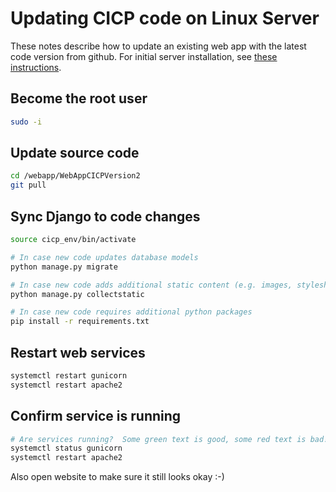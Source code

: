 # Updating CICP code on Linux Server

These notes describe how to update an existing web app with the
latest code version from github.  For initial server installation, see
[these instructions](server_install.md).

## Become the root user

```bash
sudo -i
```

## Update source code

```bash
cd /webapp/WebAppCICPVersion2
git pull
```

## Sync Django to code changes

```bash
source cicp_env/bin/activate

# In case new code updates database models
python manage.py migrate

# In case new code adds additional static content (e.g. images, stylesheets)
python manage.py collectstatic

# In case new code requires additional python packages
pip install -r requirements.txt
```

## Restart web services

```bash
systemctl restart gunicorn
systemctl restart apache2
```

## Confirm service is running

```bash
# Are services running?  Some green text is good, some red text is bad!
systemctl status gunicorn
systemctl restart apache2
```

Also open website to make sure it still looks okay :-)
